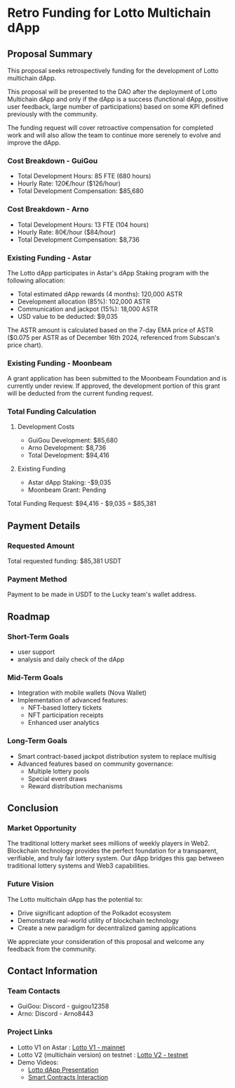 # Retro Funding for Lotto Multichain dApp

## Proposal Summary

This proposal seeks retrospectively funding for the development of Lotto multichain dApp.

This proposal will be presented to the DAO after the deployment of Lotto Multichain dApp and only if the dApp is a success (functional dApp, positive user feedback, large number of participations) based on some KPI defined previously with the community.

The funding request will cover retroactive compensation for completed work and will also allow the team to continue more serenely to evolve and improve the dApp.


### Cost Breakdown - GuiGou

- Total Development Hours: 85 FTE (680 hours)
- Hourly Rate: 120€/hour ($126/hour)
- Total Development Compensation: $85,680

### Cost Breakdown - Arno

- Total Development Hours: 13 FTE (104 hours)
- Hourly Rate: 80€/hour ($84/hour)
- Total Development Compensation: $8,736

### Existing Funding - Astar

The Lotto dApp participates in Astar's dApp Staking program with the following allocation:

- Total estimated dApp rewards (4 months): 120,000 ASTR
- Development allocation (85%): 102,000 ASTR
- Communication and jackpot (15%): 18,000 ASTR
- USD value to be deducted: $9,035

The ASTR amount is calculated based on the 7-day EMA price of ASTR ($0.075 per ASTR as of December 16th 2024, referenced from Subscan's price chart).

### Existing Funding - Moonbeam

A grant application has been submitted to the Moonbeam Foundation and is currently under review.
If approved, the development portion of this grant will be deducted from the current funding request.

### Total Funding Calculation

1. Development Costs
    - GuiGou Development: $85,680
    - Arno Development: $8,736
    - Total Development: $94,416

2. Existing Funding
    - Astar dApp Staking: -$9,035
    - Moonbeam Grant: Pending

Total Funding Request: $94,416 - $9,035 = $85,381

## Payment Details

### Requested Amount

Total requested funding: $85,381 USDT

### Payment Method

Payment to be made in USDT to the Lucky team's wallet address.


## Roadmap

### Short-Term Goals

- user support
- analysis and daily check of the dApp

### Mid-Term Goals

- Integration with mobile wallets (Nova Wallet)
- Implementation of advanced features:
    - NFT-based lottery tickets
    - NFT participation receipts
    - Enhanced user analytics

### Long-Term Goals

- Smart contract-based jackpot distribution system to replace multisig
- Advanced features based on community governance:
    - Multiple lottery pools
    - Special event draws
    - Reward distribution mechanisms

## Conclusion

### Market Opportunity

The traditional lottery market sees millions of weekly players in Web2. Blockchain technology provides the perfect foundation for a transparent, verifiable, and truly fair lottery system. Our dApp bridges this gap between traditional lottery systems and Web3 capabilities.

### Future Vision

The Lotto multichain dApp has the potential to:

- Drive significant adoption of the Polkadot ecosystem
- Demonstrate real-world utility of blockchain technology
- Create a new paradigm for decentralized gaming applications

We appreciate your consideration of this proposal and welcome any feedback from the community.

## Contact Information

### Team Contacts

- GuiGou: Discord - guigou12358
- Arno: Discord - Arno8443

### Project Links

- Lotto V1 on Astar : [Lotto V1 - mainnet](https://lucky.substrate.fi/lotto/astar#participate)
- Lotto V2 (multichain version) on testnet : [Lotto V2 - testnet](https://reorg--lotto-evm.netlify.app/)
- Demo Videos:
    - [Lotto dApp Presentation](https://youtu.be/r3iTKy5NOg4)
    - [Smart Contracts Interaction](https://youtu.be/jwdbL1Mynw8)